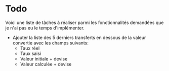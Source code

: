 # Todo

Voici une liste de tâches à réaliser parmi les fonctionnalités demandées que je n'ai pas eu le temps d'implémenter.

- Ajouter la liste des 5 derniers transferts en dessous de la valeur convertie avec les champs suivants:
  - Taux réel
  - Taux saisi
  - Valeur initiale + devise
  - Valeur calculée + devise
